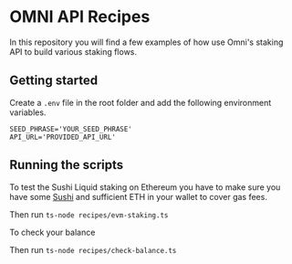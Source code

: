 # OMNI API Recipes

In this repository you will find a few examples of how use Omni's staking API to build various staking flows.

## Getting started

Create a `.env` file in the root folder and add the following environment variables.

```
SEED_PHRASE='YOUR_SEED_PHRASE'
API_URL='PROVIDED_API_URL'
```

## Running the scripts

To test the Sushi Liquid staking on Ethereum you have to make sure you have some [Sushi](https://etherscan.io/address/0x6b3595068778dd592e39a122f4f5a5cf09c90fe2) and sufficient ETH in your wallet to cover gas fees.

Then run `ts-node recipes/evm-staking.ts`

To check your balance

Then run `ts-node recipes/check-balance.ts`
